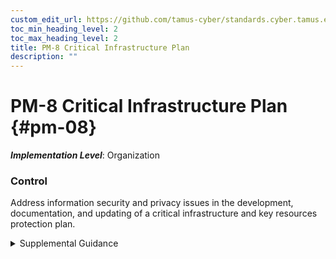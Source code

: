 ```yaml
---
custom_edit_url: https://github.com/tamus-cyber/standards.cyber.tamus.edu/tree/main/static/content/tamus.edu/TAMUS_profile.xml
toc_min_heading_level: 2
toc_max_heading_level: 2
title: PM-8 Critical Infrastructure Plan
description: ""
---
```


# PM-8 Critical Infrastructure Plan {#pm-08}

_**Implementation Level**_: Organization

### Control

Address information security and privacy issues in the development, documentation, and updating of a critical infrastructure and key resources protection plan.

<details>
  <summary>Supplemental Guidance</summary>

Address information security and privacy issues in the development, documentation, and updating of a critical infrastructure and key resources protection plan.

</details>

